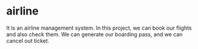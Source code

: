 # airline
It is an airline management system. In this project, we can book our flights and also check them. We can generate our boarding pass, and we can cancel out ticket.

